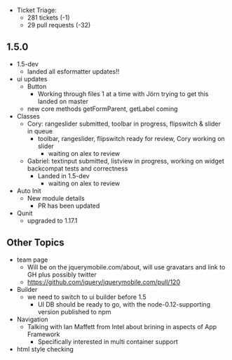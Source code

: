* Ticket Triage:
  * 281 tickets (-1)
  * 29 pull requests (-32)

## 1.5.0
  * 1.5-dev
    * landed all esformatter updates!!
  * ui updates
    * Button
      * Working through files 1 at a time with Jörn trying to get this landed on master
    * new core methods getFormParent, getLabel coming
  * Classes
    * Cory: rangeslider submitted, toolbar in progress, flipswitch & slider in queue
      * toolbar, rangeslider, flipswitch ready for review, Cory working on slider
        * waiting on alex to review
    * Gabriel: textinput submitted, listview in progress, working on widget backcompat tests and correctness
      * Landed in 1.5-dev
        * waiting on alex to review
  * Auto Init
    * New module details
      * PR has been updated
  * Qunit
    * upgraded to 1.17.1

## Other Topics
  * team page
    * Will be on the jquerymobile.com/about, will use gravatars and link to GH plus possibly twitter
    * https://github.com/jquery/jquerymobile.com/pull/120
  * Builder
    * we need to switch to ui builder before 1.5
      * UI DB should be ready to go, with the node-0.12-supporting version published to npm
  * Navigation
    * Talking with Ian Maffett from Intel about brining in aspects of App Framework
      * Specifically interested in multi container support
  * html style checking
